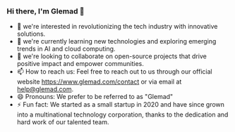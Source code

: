 ### Hi there, I'm Glemad 👋

- 👀 we're interested in revolutionizing the tech industry with innovative solutions.
- 🌱 we're currently learning new technologies and exploring emerging trends in AI and cloud computing.
- 💞️ we're looking to collaborate on open-source projects that drive positive impact and empower communities.
- 📫 How to reach us: Feel free to reach out to us through our official website https://www.glemad.com/contact or via email at help@glemad.com.
- 😄 Pronouns: We prefer to be referred to as "Glemad"
- ⚡ Fun fact: We started as a small startup in 2020 and have since grown into a multinational technology corporation, thanks to the dedication and hard work of our talented team.


<!---
glemadinc/glemadinc is a ✨ special ✨ repository because its `README.md` (this file) appears on your GitHub profile.
You can click the Preview link to take a look at your changes.
--->
